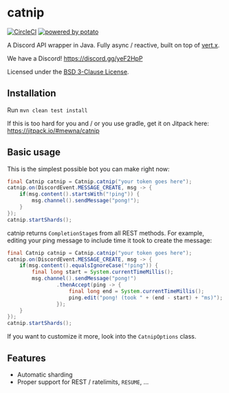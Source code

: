 # catnip

[![CircleCI](https://circleci.com/gh/mewna/catnip.svg?style=svg)](https://circleci.com/gh/mewna/catnip)
[![powered by potato](https://img.shields.io/badge/powered%20by-potato-%23db325c.svg)](https://mewna.com/)

A Discord API wrapper in Java. Fully async / reactive, built on top of
[vert.x](https://vertx.io).

We have a Discord! https://discord.gg/yeF2HpP

Licensed under the [BSD 3-Clause License](https://tldrlegal.com/license/bsd-3-clause-license-(revised)).

## Installation

Run `mvn clean test install`

If this is too hard for you and / or you use gradle, get it on Jitpack here: https://jitpack.io/#mewna/catnip

## Basic usage

This is the simplest possible bot you can make right now:

```Java
final Catnip catnip = Catnip.catnip("your token goes here");
catnip.on(DiscordEvent.MESSAGE_CREATE, msg -> {
    if(msg.content().startsWith("!ping")) {
        msg.channel().sendMessage("pong!");
    }
});
catnip.startShards();
```

catnip returns `CompletionStage`s from all REST methods. For example,
editing your ping message to include time it took to create the
message:

```Java
final Catnip catnip = Catnip.catnip("your token goes here");
catnip.on(DiscordEvent.MESSAGE_CREATE, msg -> {
    if(msg.content().equalsIgnoreCase("!ping")) {
        final long start = System.currentTimeMillis();
        msg.channel().sendMessage("pong!")
                .thenAccept(ping -> {
                    final long end = System.currentTimeMillis();
                    ping.edit("pong! (took " + (end - start) + "ms)");
                });
    }
});
catnip.startShards();
```

If you want to customize it more, look into the `CatnipOptions` class.

## Features

- Automatic sharding
- Proper support for REST / ratelimits, `RESUME`, ...

